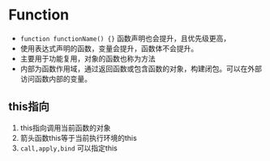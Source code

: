 # Function

* `function functionName() {}` 函数声明也会提升，且优先级更高，
* 使用表达式声明的函数，变量会提升，函数体不会提升。
* 主要用于功能复用，对象的函数也称为方法
* 内部为函数作用域，通过返回函数或包含函数的对象，构建闭包。可以在外部访问函数内部的变量。

## this指向

1. this指向调用当前函数的对象
2. 箭头函数this等于当前执行环境的this
3. `call,apply,bind` 可以指定this
